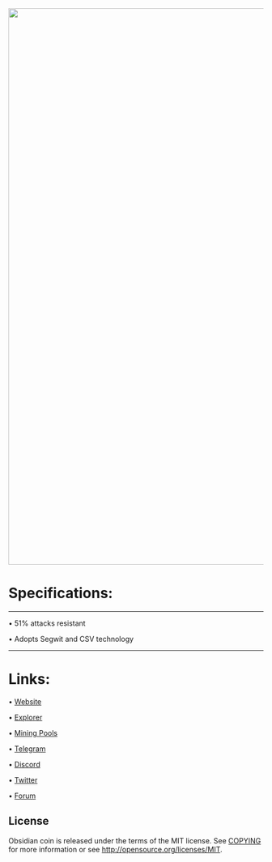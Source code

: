 ﻿<img width="1100" src="https://obsidiancoin.org/assets/img/07/1024.png">



Specifications:
==================



---


• 51% attacks resistant

• Adopts Segwit and CSV technology

---





Links:
==================

• [Website](https://obsidiancoin.org/)

• [Explorer](https://obsidianexplorer.org/)

• [Mining Pools](https://miningpoolstats.stream/obsidian)

• [Telegram](http://t.me/+ymOsL0KmIJA5MTg0)

• [Discord](https://discord.gg/Myp7Bf45DN)

• [Twitter](https://twitter.com/obsidianrelease)

• [Forum](https://obsidianforum.site/)




License
-------

Obsidian coin is released under the terms of the MIT license. See [COPYING](COPYING) for more
information or see http://opensource.org/licenses/MIT.
